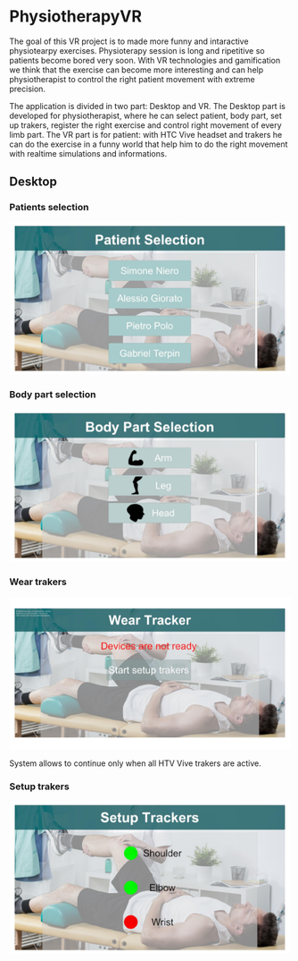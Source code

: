 # PhysiotherapyVR

The goal of this VR project is to made more funny and intaractive physiotearpy exercises. Physioterapy session is long and ripetitive so
patients become bored very soon. With VR technologies and gamification we think that the exercise can become more interesting and can help 
physiotherapist to control the right patient movement with extreme precision. 

The application is divided in two part: Desktop and VR.
The Desktop part is developed for physiotherapist, where he can select patient, body part, set up trakers, register the right exercise and
control right movement of every limb part.
The VR part is for patient: with HTC Vive headset and trakers he can do the exercise in a funny world that help him to do the right movement
with realtime simulations and informations.

## Desktop

### Patients selection

<img src="https://github.com/uqidoacademy/PhysiotherapyVR/blob/master/Assets/Image/UIScreenshots/PatientSelection.jpg">

### Body part selection

<img src="https://github.com/uqidoacademy/PhysiotherapyVR/blob/master/Assets/Image/UIScreenshots/BodyPartSelection.jpg">

### Wear trakers 

<img src="https://github.com/uqidoacademy/PhysiotherapyVR/blob/master/Assets/Image/UIScreenshots/WearTraker.jpg">

System allows to continue only when all HTV Vive trakers are active.

### Setup trakers

<img src="https://github.com/uqidoacademy/PhysiotherapyVR/blob/master/Assets/Image/UIScreenshots/SetupTrakers.jpg">

